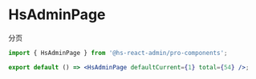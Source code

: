 # HsAdminPage

分页

```jsx
import { HsAdminPage } from '@hs-react-admin/pro-components';

export default () => <HsAdminPage defaultCurrent={1} total={54} />;
```
